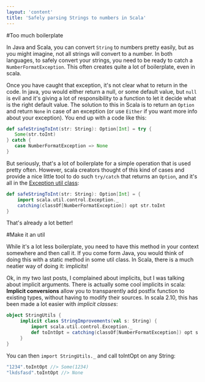 ```yaml
---
layout: 'content'
title: 'Safely parsing Strings to numbers in Scala'
---
```


#Too much boilerplate

In Java and Scala, you can convert `String` to numbers pretty easily, but as you might imagine, not all strings will convert to a number. In both languages, to safely convert your strings, you need to be ready to catch a `NumberFormatException`. This often creates quite a lot of boilerplate, even in scala.

Once you have caught that exception, it's not clear what to return in the code. In java, you would either return a null, or some default value, but `null` is evil and it's giving a lot of responsibility to a function to let it decide what is the right default value. The solution to this in Scala is to return an `Option` and return `None` in case of an exception (or use `Either` if you want more info about your exception). You end up with a code like this:

```scala
def safeStringToInt(str: String): Option[Int] = try {
   Some(str.toInt)
} catch {
   case NumberFormatException => None
}
```

But seriously, that's a lot of boilerplate for a simple operation that is used pretty often. However, scala creators thought of this kind of cases and provide a nice little tool to do such `try/catch` that returns an `Option`, and it's all in the [Exception util class][1]:

```scala
def safeStringToInt(str: String): Option[Int] = {
    import scala.util.control.Exception._
    catching(classOf[NumberFormatException]) opt str.toInt
}
```

That's already a lot better!

#Make it an util

While it's a lot less boilerplate, you need to have this method in your context somewhere and then call it. If you come form Java, you would think of doing this with a static method in some util class. In Scala, there is a much neatier way of doing it: implicits!

Ok, in my two last posts, I complained about implicits, but I was talking about implicit arguments. There is actually some cool implicits in scala:
__Implicit conversions__ allow you to transparently add postfix function to existing types, without having to modify their sources. In scala 2.10, this has been made a lot easier with _implicit classes_:

```scala
object StringUtils {
     implicit class StringImprovements(val s: String) {
         import scala.util.control.Exception._
         def toIntOpt = catching(classOf[NumberFormatException]) opt s.toInt
     }
}
```

You can then `import StringUtils._` and call toIntOpt on any String:
```scala
"1234".toIntOpt //> Some(1234)
"lkdsfasd".toIntOpt //> None
```


 [1]: http://www.scala-lang.org/api/current/index.html#scala.util.control.Exception$

